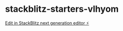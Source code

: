 # stackblitz-starters-vlhyom

[Edit in StackBlitz next generation editor ⚡️](https://stackblitz.com/~/github.com/ZahraShahid/stackblitz-starters-vlhyom)